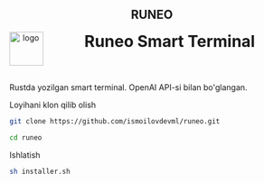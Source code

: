 <h2 align="center">RUNEO</h2>
<header>
<img src="https://upload.wikimedia.org/wikipedia/commons/b/b3/Terminalicon2.png" alt="logo" height="60" align="left">
<h1 style="display: inline">Runeo Smart Terminal</h1>

</header>

Rustda yozilgan smart terminal. OpenAI API-si bilan bo'glangan.

Loyihani klon qilib olish

```bash
git clone https://github.com/ismoilovdevml/runeo.git

cd runeo
```
Ishlatish

```bash
sh installer.sh
```

